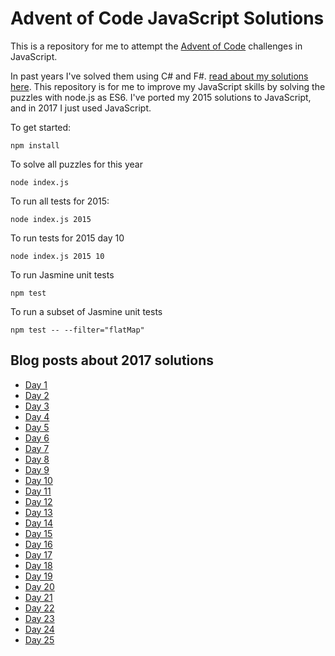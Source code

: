 # Advent of Code JavaScript Solutions

This is a repository for me to attempt the [Advent of Code](http://adventofcode.com) challenges in JavaScript.

In past years I've solved them using C# and F#. [read about my solutions here](http://markheath.net/category/advent+of+code). This repository is for me to improve my JavaScript skills by solving the puzzles with node.js as ES6. I've ported my 2015 solutions to JavaScript, and in 2017 I just used JavaScript.

To get started:
```
npm install
```

To solve all puzzles for this year

```
node index.js
```

To run all tests for 2015:
```
node index.js 2015
```

To run tests for 2015 day 10
```
node index.js 2015 10
```

To run Jasmine unit tests
```
npm test
```

To run a subset of Jasmine unit tests
```
npm test -- --filter="flatMap"
```

## Blog posts about 2017 solutions

- [Day 1](http://markheath.net/post/advent-of-code-2017-day-1)
- [Day 2](http://markheath.net/post/advent-of-code-2017-day-2)
- [Day 3](http://markheath.net/post/advent-of-code-2017-day-3)
- [Day 4](http://markheath.net/post/advent-of-code-2017-day-4)
- [Day 5](http://markheath.net/post/advent-of-code-2017-day-5)
- [Day 6](http://markheath.net/post/advent-of-code-2017-day-6)
- [Day 7](http://markheath.net/post/advent-of-code-2017-day-7)
- [Day 8](http://markheath.net/post/advent-of-code-2017-day-8)
- [Day 9](http://markheath.net/post/advent-of-code-2017-day-9)
- [Day 10](http://markheath.net/post/advent-of-code-2017-day-10)
- [Day 11](http://markheath.net/post/advent-of-code-2017-day-11)
- [Day 12](http://markheath.net/post/advent-of-code-2017-day-12)
- [Day 13](http://markheath.net/post/advent-of-code-2017-day-13)
- [Day 14](http://markheath.net/post/advent-of-code-2017-day-14)
- [Day 15](http://markheath.net/post/advent-of-code-2017-day-15)
- [Day 16](http://markheath.net/post/advent-of-code-2017-day-16)
- [Day 17](http://markheath.net/post/advent-of-code-2017-day-17)
- [Day 18](http://markheath.net/post/advent-of-code-2017-day-18)
- [Day 19](http://markheath.net/post/advent-of-code-2017-day-19)
- [Day 20](http://markheath.net/post/advent-of-code-2017-day-20)
- [Day 21](http://markheath.net/post/advent-of-code-2017-day-21)
- [Day 22](http://markheath.net/post/advent-of-code-2017-day-22)
- [Day 23](http://markheath.net/post/advent-of-code-2017-day-23)
- [Day 24](http://markheath.net/post/advent-of-code-2017-day-24)
- [Day 25](http://markheath.net/post/advent-of-code-2017-day-25)
